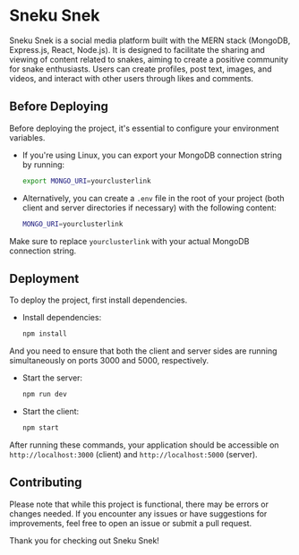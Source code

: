 # Sneku Snek

Sneku Snek is a social media platform built with the MERN stack (MongoDB, Express.js, React, Node.js). It is designed to facilitate the sharing and viewing of content related to snakes, aiming to create a positive community for snake enthusiasts. Users can create profiles, post text, images, and videos, and interact with other users through likes and comments.

## Before Deploying

Before deploying the project, it's essential to configure your environment variables. 

- If you're using Linux, you can export your MongoDB connection string by running:

  ```bash
  export MONGO_URI=yourclusterlink
  ```

- Alternatively, you can create a `.env` file in the root of your project (both client and server directories if necessary) with the following content:

  ```bash
  MONGO_URI=yourclusterlink
  ```

Make sure to replace `yourclusterlink` with your actual MongoDB connection string.

## Deployment

To deploy the project, first install dependencies.

- Install dependencies:

  ```bash
  npm install
  ```

And you need to ensure that both the client and server sides are running simultaneously on ports 3000 and 5000, respectively.

- Start the server:

  ```bash
  npm run dev
  ```

- Start the client:

  ```bash
  npm start
  ```

After running these commands, your application should be accessible on `http://localhost:3000` (client) and `http://localhost:5000` (server).

## Contributing

Please note that while this project is functional, there may be errors or changes needed. If you encounter any issues or have suggestions for improvements, feel free to open an issue or submit a pull request.

Thank you for checking out Sneku Snek!